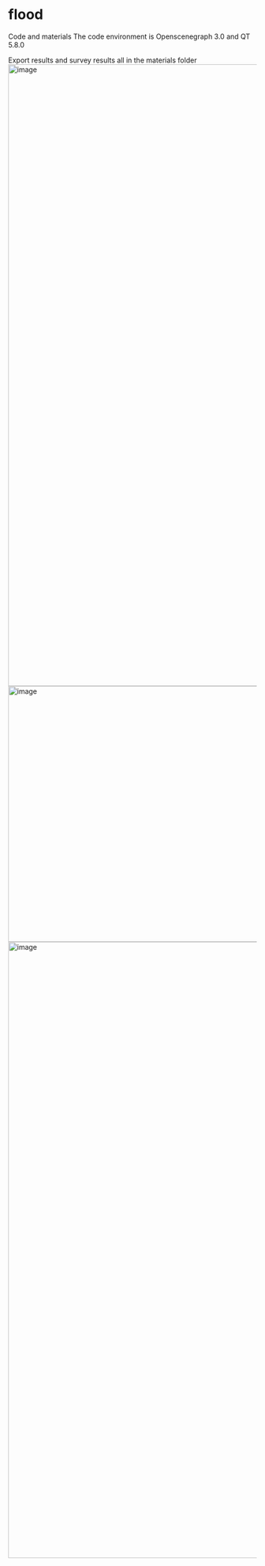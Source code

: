 # flood
Code and materials
The code environment is Openscenegraph 3.0 and QT 5.8.0

Export results and survey results all in the materials folder
<img width="1259" alt="image" src="https://user-images.githubusercontent.com/17895187/210131873-b2be0cbd-e083-41d0-8f42-77b8e78ce36a.png">
<img width="518" alt="image" src="https://user-images.githubusercontent.com/17895187/210131915-36c64160-dc18-40ec-a803-81cd4438e491.png">
<img width="1248" alt="image" src="https://user-images.githubusercontent.com/17895187/210131925-7f9b2c91-d450-4501-a6ab-91e0347e8725.png">
